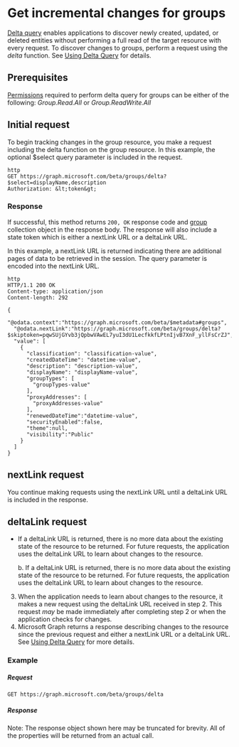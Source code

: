 # Get incremental changes for groups

[Delta query](./delta_query_overview.md) enables applications to discover newly created, updated, or deleted entities without performing a full read of the target resource with every request. To discover changes to groups, perform a request using the *delta* function. See [Using Delta Query](./delta_query_overview.md#using-delta-query) for details.

## Prerequisites

[Permissions](../../authorization/permission_scopes.md) required to perform delta query for groups can be either of the following: *Group.Read.All* or *Group.ReadWrite.All*

## Initial request

To begin tracking changes in the group resource, you make a request including the delta function on the group resource. In this example, the optional $select query parameter is included in the request. 

```
http
GET https://graph.microsoft.com/beta/groups/delta?$select=displayName,description
Authorization: &lt;token&gt;
```

### Response

If successful, this method returns `200, OK` response code and [group](./resources/group.md) collection object in the response body. The response will also include a state token which is either a nextLink URL or a deltaLink URL.

In this example, a nextLink URL is returned indicating there are additional pages of data to be retrieved in the session. The query parameter is encoded into the nextLink URL.

```
http
HTTP/1.1 200 OK
Content-type: application/json
Content-length: 292

{
  "@odata.context":"https://graph.microsoft.com/beta/$metadata#groups",
  "@odata.nextLink":"https://graph.microsoft.com/beta/groups/delta?$skiptoken=pqwSUjGYvb3jQpbwVAwEL7yuI3dU1LecfkkfLPtnIjvB7XnF_yllFsCrZJ",
  "value": [
    {
      "classification": "classification-value",
      "createdDateTime": "datetime-value",
      "description": "description-value",
      "displayName": "displayName-value",
      "groupTypes": [
        "groupTypes-value"
      ],
      "proxyAddresses": [
        "proxyAddresses-value"
      ],
      "renewedDateTime":"datetime-value",
      "securityEnabled":false,
      "theme":null,
      "visibility":"Public"
    }
  ]
}
```


## nextLink request

You continue making requests using the nextLink URL until a deltaLink URL is included in the response.

## deltaLink request

- If a deltaLink URL is returned, there is no more data about the existing state of the resource to be returned. For future requests, the application uses the deltaLink URL to learn about changes to the resource.


     b.  If a deltaLink URL is returned, there is no more data about the existing state of the resource to be returned. For future requests, the application uses the deltaLink URL to learn about changes to the resource.
     
3.  When the application needs to learn about changes to the resource, it makes a new request using the deltaLink URL received in step 2. This request *may* be made immediately after completing step 2 or when the application checks for changes.
4.  Microsoft Graph returns a response describing changes to the resource since the previous request and either a nextLink URL or a deltaLink URL.
See [Using Delta Query](./delta_query_overview.md#using-delta-query) for more details.
     
### Example
##### Request
<!-- {
  "blockType": "request",
  "name": "group_delta"
}-->
```http
GET https://graph.microsoft.com/beta/groups/delta
```

##### Response
Note: The response object shown here may be truncated for brevity. All of the properties will be returned from an actual call.
<!-- {
  "blockType": "response",
  "truncated": true,
  "@odata.type": "microsoft.graph.group",
  "isCollection": true
} -->


<!-- uuid: 8fcb5dbc-d5aa-4681-8e31-b001d5168d79
2015-10-25 14:57:30 UTC -->
<!-- {
  "type": "#page.annotation",
  "description": "group: delta",
  "keywords": "",
  "section": "documentation",
  "tocPath": ""
}-->